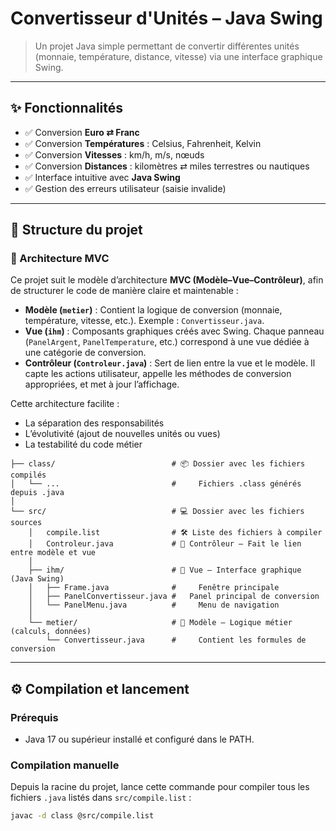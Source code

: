# Convertisseur d'Unités – Java Swing

> Un projet Java simple permettant de convertir différentes unités (monnaie, température, distance, vitesse) via une interface graphique Swing.

---

## ✨ Fonctionnalités

- ✅ Conversion **Euro ⇄ Franc**
- ✅ Conversion **Températures** : Celsius, Fahrenheit, Kelvin
- ✅ Conversion **Vitesses** : km/h, m/s, nœuds
- ✅ Conversion **Distances** : kilomètres ⇄ miles terrestres ou nautiques
- ✅ Interface intuitive avec **Java Swing**
- ✅ Gestion des erreurs utilisateur (saisie invalide)

---

## 📁 Structure du projet

### 🧱 Architecture MVC

Ce projet suit le modèle d’architecture **MVC (Modèle–Vue–Contrôleur)**, afin de structurer le code de manière claire et maintenable :

- **Modèle (`metier`)** : Contient la logique de conversion (monnaie, température, vitesse, etc.). Exemple : `Convertisseur.java`.
- **Vue (`ihm`)** : Composants graphiques créés avec Swing. Chaque panneau (`PanelArgent`, `PanelTemperature`, etc.) correspond à une vue dédiée à une catégorie de conversion.
- **Contrôleur (`Controleur.java`)** : Sert de lien entre la vue et le modèle. Il capte les actions utilisateur, appelle les méthodes de conversion appropriées, et met à jour l’affichage.

Cette architecture facilite :
- La séparation des responsabilités
- L’évolutivité (ajout de nouvelles unités ou vues)
- La testabilité du code métier


```text
├── class/                          # 📦 Dossier avec les fichiers compilés
│   └── ...                         #     Fichiers .class générés depuis .java
│
└── src/                            # 💻 Dossier avec les fichiers sources
    │   compile.list                # 🛠️ Liste des fichiers à compiler
    │   Controleur.java             # 🧭 Contrôleur – Fait le lien entre modèle et vue
    │
    ├── ihm/                        # 🎨 Vue – Interface graphique (Java Swing)
    │   ├── Frame.java              #     Fenêtre principale
    │   ├── PanelConvertisseur.java #   Panel principal de conversion
    │   └── PanelMenu.java          #     Menu de navigation
    │
    └── metier/                     # 🧠 Modèle – Logique métier (calculs, données)
        └── Convertisseur.java      #     Contient les formules de conversion
```

---

## ⚙️ Compilation et lancement

### Prérequis

- Java 17 ou supérieur installé et configuré dans le PATH.

### Compilation manuelle

Depuis la racine du projet, lance cette commande pour compiler tous les fichiers `.java` listés dans `src/compile.list` :

```bash
javac -d class @src/compile.list
